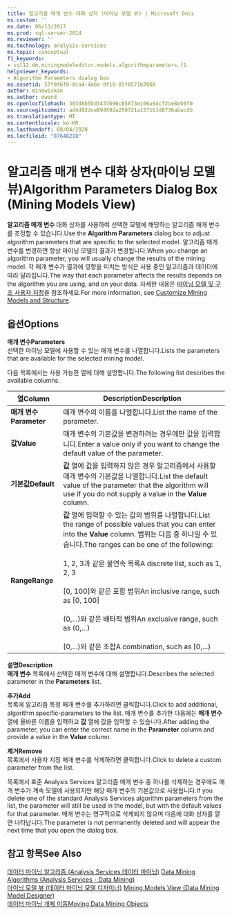 ```yaml
---
title: 알고리즘 매개 변수 대화 상자 (마이닝 모델 뷰) | Microsoft Docs
ms.custom: ''
ms.date: 06/13/2017
ms.prod: sql-server-2014
ms.reviewer: ''
ms.technology: analysis-services
ms.topic: conceptual
f1_keywords:
- sql12.dm.miningmodeleditor.models.algorithmparameters.f1
helpviewer_keywords:
- Algorithm Parameters dialog box
ms.assetid: 57f9f6f8-8ca4-4a6e-8f18-85f0571b7060
author: minewiskan
ms.author: owend
ms.openlocfilehash: 303d8b5bd3437690c65873e106a94cf2ce8eb9f0
ms.sourcegitcommit: ad4d92dce894592a259721a1571b1d8736abacdb
ms.translationtype: MT
ms.contentlocale: ko-KR
ms.lasthandoff: 08/04/2020
ms.locfileid: "87648218"
---
```

# <a name="algorithm-parameters-dialog-box-mining-models-view"></a><span data-ttu-id="0c59a-102">알고리즘 매개 변수 대화 상자(마이닝 모델 뷰)</span><span class="sxs-lookup"><span data-stu-id="0c59a-102">Algorithm Parameters Dialog Box (Mining Models View)</span></span>
  <span data-ttu-id="0c59a-103">**알고리즘 매개 변수** 대화 상자를 사용하여 선택한 모델에 해당하는 알고리즘 매개 변수를 조정할 수 있습니다.</span><span class="sxs-lookup"><span data-stu-id="0c59a-103">Use the **Algorithm Parameters** dialog box to adjust algorithm parameters that are specific to the selected model.</span></span> <span data-ttu-id="0c59a-104">알고리즘 매개 변수를 변경하면 항상 마이닝 모델의 결과가 변경됩니다.</span><span class="sxs-lookup"><span data-stu-id="0c59a-104">When you change an algorithm parameter, you will usually change the results of the mining model.</span></span> <span data-ttu-id="0c59a-105">각 매개 변수가 결과에 영향을 미치는 방식은 사용 중인 알고리즘과 데이터에 따라 달라집니다.</span><span class="sxs-lookup"><span data-stu-id="0c59a-105">The way that each parameter affects the results depends on the algorithm you are using, and on your data.</span></span> <span data-ttu-id="0c59a-106">자세한 내용은 [마이닝 모델 및 구조 사용자 지정](data-mining/customize-mining-models-and-structure.md)을 참조하세요.</span><span class="sxs-lookup"><span data-stu-id="0c59a-106">For more information, see [Customize Mining Models and Structure](data-mining/customize-mining-models-and-structure.md).</span></span>  
  
## <a name="options"></a><span data-ttu-id="0c59a-107">옵션</span><span class="sxs-lookup"><span data-stu-id="0c59a-107">Options</span></span>  
 <span data-ttu-id="0c59a-108">**매개 변수**</span><span class="sxs-lookup"><span data-stu-id="0c59a-108">**Parameters**</span></span>  
 <span data-ttu-id="0c59a-109">선택한 마이닝 모델에 사용할 수 있는 매개 변수를 나열합니다.</span><span class="sxs-lookup"><span data-stu-id="0c59a-109">Lists the parameters that are available for the selected mining model.</span></span>  
  
 <span data-ttu-id="0c59a-110">다음 목록에서는 사용 가능한 열에 대해 설명합니다.</span><span class="sxs-lookup"><span data-stu-id="0c59a-110">The following list describes the available columns.</span></span>  
  
|<span data-ttu-id="0c59a-111">열</span><span class="sxs-lookup"><span data-stu-id="0c59a-111">Column</span></span>|<span data-ttu-id="0c59a-112">Description</span><span class="sxs-lookup"><span data-stu-id="0c59a-112">Description</span></span>|  
|------------|-----------------|  
|<span data-ttu-id="0c59a-113">**매개 변수**</span><span class="sxs-lookup"><span data-stu-id="0c59a-113">**Parameter**</span></span>|<span data-ttu-id="0c59a-114">매개 변수의 이름을 나열합니다.</span><span class="sxs-lookup"><span data-stu-id="0c59a-114">List the name of the parameter.</span></span>|  
|<span data-ttu-id="0c59a-115">**값**</span><span class="sxs-lookup"><span data-stu-id="0c59a-115">**Value**</span></span>|<span data-ttu-id="0c59a-116">매개 변수의 기본값을 변경하려는 경우에만 값을 입력합니다.</span><span class="sxs-lookup"><span data-stu-id="0c59a-116">Enter a value only if you want to change the default value of the parameter.</span></span>|  
|<span data-ttu-id="0c59a-117">**기본값**</span><span class="sxs-lookup"><span data-stu-id="0c59a-117">**Default**</span></span>|<span data-ttu-id="0c59a-118">**값** 열에 값을 입력하지 않은 경우 알고리즘에서 사용할 매개 변수의 기본값을 나열합니다.</span><span class="sxs-lookup"><span data-stu-id="0c59a-118">List the default value of the parameter that the algorithm will use if you do not supply a value in the **Value** column.</span></span>|  
|<span data-ttu-id="0c59a-119">**Range**</span><span class="sxs-lookup"><span data-stu-id="0c59a-119">**Range**</span></span>|<span data-ttu-id="0c59a-120">**값** 열에 입력할 수 있는 값의 범위를 나열합니다.</span><span class="sxs-lookup"><span data-stu-id="0c59a-120">List the range of possible values that you can enter into the **Value** column.</span></span> <span data-ttu-id="0c59a-121">범위는 다음 중 하나일 수 있습니다.</span><span class="sxs-lookup"><span data-stu-id="0c59a-121">The ranges can be one of the following:</span></span><br /><br /> <span data-ttu-id="0c59a-122">1, 2, 3과 같은 불연속 목록</span><span class="sxs-lookup"><span data-stu-id="0c59a-122">A discrete list, such as 1, 2, 3</span></span><br /><br /> <span data-ttu-id="0c59a-123">[0, 100]와 같은 포함 범위</span><span class="sxs-lookup"><span data-stu-id="0c59a-123">An inclusive range, such as [0, 100]</span></span><br /><br /> <span data-ttu-id="0c59a-124">(0,...)와 같은 배타적 범위</span><span class="sxs-lookup"><span data-stu-id="0c59a-124">An exclusive range, such as (0,...)</span></span><br /><br /> <span data-ttu-id="0c59a-125">[0,...)와 같은 조합</span><span class="sxs-lookup"><span data-stu-id="0c59a-125">A combination, such as [0,...)</span></span>|  
  
 <span data-ttu-id="0c59a-126">**설명**</span><span class="sxs-lookup"><span data-stu-id="0c59a-126">**Description**</span></span>  
 <span data-ttu-id="0c59a-127">**매개 변수** 목록에서 선택한 매개 변수에 대해 설명합니다.</span><span class="sxs-lookup"><span data-stu-id="0c59a-127">Describes the selected parameter in the **Parameters** list.</span></span>  
  
 <span data-ttu-id="0c59a-128">**추가**</span><span class="sxs-lookup"><span data-stu-id="0c59a-128">**Add**</span></span>  
 <span data-ttu-id="0c59a-129">목록에 알고리즘 특정 매개 변수를 추가하려면 클릭합니다.</span><span class="sxs-lookup"><span data-stu-id="0c59a-129">Click to add additional, algorithm specific-parameters to the list.</span></span> <span data-ttu-id="0c59a-130">매개 변수를 추가한 다음에는 **매개 변수** 열에 올바른 이름을 입력하고 **값** 열에 값을 입력할 수 있습니다.</span><span class="sxs-lookup"><span data-stu-id="0c59a-130">After adding the parameter, you can enter the correct name in the **Parameter** column and provide a value in the **Value** column.</span></span>  
  
 <span data-ttu-id="0c59a-131">**제거**</span><span class="sxs-lookup"><span data-stu-id="0c59a-131">**Remove**</span></span>  
 <span data-ttu-id="0c59a-132">목록에서 사용자 지정 매개 변수를 삭제하려면 클릭합니다.</span><span class="sxs-lookup"><span data-stu-id="0c59a-132">Click to delete a custom parameter from the list.</span></span>  
  
 <span data-ttu-id="0c59a-133">목록에서 표준 Analysis Services 알고리즘 매개 변수 중 하나를 삭제하는 경우에도 매개 변수가 계속 모델에 사용되지만 해당 매개 변수의 기본값으로 사용됩니다.</span><span class="sxs-lookup"><span data-stu-id="0c59a-133">If you delete one of the standard Analysis Services algorithm parameters from the list, the parameter will still be used in the model, but with the default values for that parameter.</span></span> <span data-ttu-id="0c59a-134">매개 변수는 영구적으로 삭제되지 않으며 다음에 대화 상자를 열면 나타납니다.</span><span class="sxs-lookup"><span data-stu-id="0c59a-134">The parameter is not permanently deleted and will appear the next time that you open the dialog box.</span></span>  
  
## <a name="see-also"></a><span data-ttu-id="0c59a-135">참고 항목</span><span class="sxs-lookup"><span data-stu-id="0c59a-135">See Also</span></span>  
 <span data-ttu-id="0c59a-136">[데이터 마이닝 알고리즘 &#40;Analysis Services 데이터 마이닝&#41;](data-mining/data-mining-algorithms-analysis-services-data-mining.md) </span><span class="sxs-lookup"><span data-stu-id="0c59a-136">[Data Mining Algorithms &#40;Analysis Services - Data Mining&#41;](data-mining/data-mining-algorithms-analysis-services-data-mining.md) </span></span>  
 <span data-ttu-id="0c59a-137">[마이닝 모델 뷰 &#40;데이터 마이닝 모델 디자이너&#41;](mining-models-view-data-mining-model-designer.md) </span><span class="sxs-lookup"><span data-stu-id="0c59a-137">[Mining Models View &#40;Data Mining Model Designer&#41;](mining-models-view-data-mining-model-designer.md) </span></span>  
 [<span data-ttu-id="0c59a-138">데이터 마이닝 개체 이동</span><span class="sxs-lookup"><span data-stu-id="0c59a-138">Moving Data Mining Objects</span></span>](data-mining/moving-data-mining-objects.md)  
  
  
